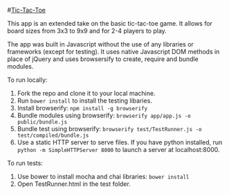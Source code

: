 #[Tic-Tac-Toe](http://tic-tac-toe-yo.azurewebsites.net)

This app is an extended take on the basic tic-tac-toe game. It allows for board sizes from 3x3 to 9x9 and for 2-4 players to play.

The app was built in Javascript without the use of any libraries or frameworks (except for testing). It uses native Javascript DOM methods in place of jQuery and uses browsersify to create, require and bundle modules.

To run locally:<br>
1. Fork the repo and clone it to your local machine.<br>
2. Run `bower install` to install the testing libaries.<br>
2. Install browserify: `npm install -g browserify`<br>
3. Bundle modules using browserify: `browserify app/app.js -o public/bundle.js`<br>
4. Bundle test using browserify: `browserify test/TestRunner.js -o test/compiled/bundle.js`<br>
5. Use a static HTTP server to serve files. If you have python installed, run `python -m SimpleHTTPServer 8000` to launch a server at localhost:8000.

To run tests:<br>
1. Use bower to install mocha and chai libraries: `bower install`<br>
2. Open TestRunner.html in the test folder.
